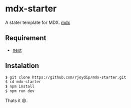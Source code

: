 # mdx-starter

A stater template for MDX. [mdx](https://github.com/mdx-js/mdx)

## Requirement

- [next](https://github.com/zeit/next.js)

## Instalation

```sh
$ git clone https://github.com/rjoydip/mdx-starter.git
$ cd mdx-starter
$ npm install
$ npm run dev
```

Thats it :smile:.